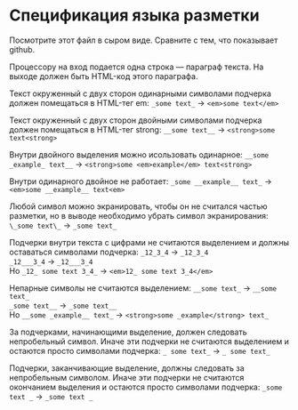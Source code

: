 # Спецификация языка разметки

Посмотрите этот файл в сыром виде. Сравните с тем, что показывает github.

Процессору на вход подается одна строка — параграф текста. На выходе должен быть HTML-код этого параграфа.

Текст окруженный с двух сторон одинарными символами подчерка должен помещаться в HTML-тег em:
`_some text_` -> `<em>some text</em>`  

Текст окруженный с двух сторон двойными символами подчерка должен помещаться в HTML-тег strong:
`__some text__` -> `<strong>some text<strong>`  

Внутри двойного выделения можно исользовать одинарное:
`__some _example_ text__` -> `<strong>some <em>example</em> text<strong>`  

Внутри одинарного двойное не работает:
`_some __example__ text_` -> `<em>some __example__ text<em>`  

Любой символ можно экранировать, чтобы он не считался частью разметки, но в выводе необходимо убрать символ экранирования:
`\_some text\_` -> `_some text_`  

Подчерки внутри текста c цифрами не считаются выделением и должны оставаться символами подчерка:
`_12_3_4` -> `_12_3_4`  
`_12___3_4` -> `_12___3_4`  
Но `_12_ some text 3_4_` -> `<em>12_ some text 3_4</em>`  

Непарные символы не считаются выделением:
`__some text_` -> `__some text_`  
`_some text__` -> `_some text__`  
Но `__some _example__ text_` -> `<strong>some _example</strong> text_`  

За подчерками, начинающими выделение, должен следовать непробельный символ. Иначе эти подчерки не считаются выделением и остаются просто символами подчерка:
`_ some text_` -> `_ some text_`  

Подчерки, заканчивающие выделение, должны следовать за непробельным символом. Иначе эти подчерки не считаются окончанием выделения
и остаются просто символами подчерка:
`_some text _` -> `_some text _`  
